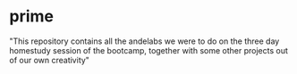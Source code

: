 # prime
"This repository contains all the andelabs we were to do on the three day homestudy session of the bootcamp,
together with some other projects out of our own creativity"
